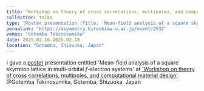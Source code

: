 ```yaml
---
title: “Workshop on theory of cross correlations, multipoles, and computational material design”
collection: talks
type: "Poster presentation (Title: 'Mean-field analysis of a square skyrmion lattice in multi-orbital $f$-electron systems')"
permalink: "https://asymmetry.hiroshima-u.ac.jp/event/2532"
venue: "Gotemba Tokinosumika"
date: 2025.02.16-2025.02.18
location: "Gotemba, Shizuoka, Japan"
---
```


I gave a [poster](https://yzhacn.github.io/images/20250217_yzha_asymmetry.pdf) presentation entitled 'Mean-field analysis of a square skyrmion lattice in multi-orbital $f$-electron systems' at ['Workshop on theory of cross correlations, multipoles, and
computational material design'](https://asymmetry.hiroshima-u.ac.jp/event/2532). @Gotemba Tokinosumika, Gotemba, Shizuoka, Japan

